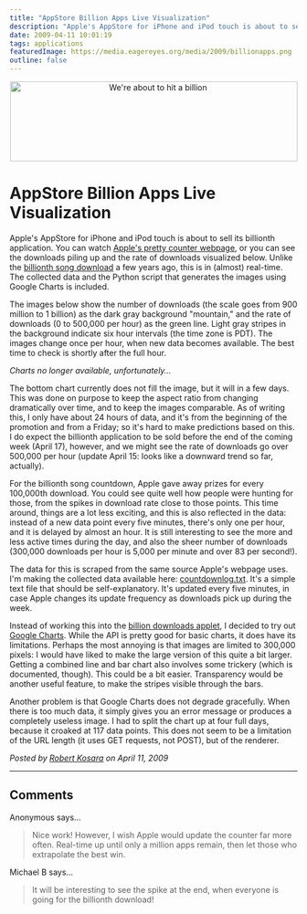 ```yaml
---
title: "AppStore Billion Apps Live Visualization"
description: "Apple's AppStore for iPhone and iPod touch is about to sell its billionth application. You can watch Apple's pretty counter webpage, or you can see the downloads piling up and the rate of downloads visualized below. Unlike the billionth song download a few years ago, this is in (almost) real-time. The collected data and the Python script that generates the images using Google Charts is included."
date: 2009-04-11 10:01:19
tags: applications
featuredImage: https://media.eagereyes.org/media/2009/billionapps.png
outline: false
---
```


<p align="center"><img src="https://media.eagereyes.org/media/2009/billionapps.png" border="0" alt="We're about to hit a billion" width="503" height="140" /></p>

# AppStore Billion Apps Live Visualization

Apple's AppStore for iPhone and iPod touch is about to sell its billionth application. You can watch <a href="http://www.apple.com/itunes/billion-app-countdown/">Apple's pretty counter webpage</a>, or you can see the downloads piling up and the rate of downloads visualized below. Unlike the <a href="http://eagereyes.org/vis/iTMS.html">billionth song download</a> a few years ago, this is in (almost) real-time. The collected data and the Python script that generates the images using Google Charts is included.

The images below show the number of downloads (the scale goes from 900 million to 1 billion) as the dark gray background "mountain," and the rate of downloads (0 to 500,000 per hour) as the green line. Light gray stripes in the background indicate six hour intervals (the time zone is PDT). The images change once per hour, when new data becomes available. The best time to check is shortly after the full hour.

_Charts no longer available, unfortunately…_

The bottom chart currently does not fill the image, but it will in a few days. This was done on purpose to keep the aspect ratio from changing dramatically over time, and to keep the images comparable. As of writing this, I only have about 24 hours of data, and it's from the beginning of the promotion and from a Friday; so it's hard to make predictions based on this. I do expect the billionth application to be sold before the end of the coming week (April 17), however, and we might see the rate of downloads go over 500,000 per hour (update April 15: looks like a downward trend so far, actually).

For the billionth song countdown, Apple gave away prizes for every 100,000th download. You could see quite well how people were hunting for those, from the spikes in download rate close to those points. This time around, things are a lot less exciting, and this is also reflected in the data: instead of a new data point every five minutes, there's only one per hour, and it is delayed by almost an hour. It is still interesting to see the more and less active times during the day, and also the sheer number of downloads (300,000 downloads per hour is 5,000 per minute and over 83 per second!).

The data for this is scraped from the same source Apple's webpage uses. I'm making the collected data available here: <a href="http://data.eagereyes.org/itms/countdownlog.txt" target="_blank">countdownlog.txt</a>. It's a simple text file that should be self-explanatory. It's updated every five minutes, in case Apple changes its update frequency as downloads pick up during the week.

Instead of working this into the <a href="http://eagereyes.org/vis/iTMS.html">billion downloads applet</a>, I decided to try out <a href="http://code.google.com/apis/chart/">Google Charts</a>. While the API is pretty good for basic charts, it does have its limitations. Perhaps the most annoying is that images are limited to 300,000 pixels: I would have liked to make the large version of this quite a bit larger. Getting a combined line and bar chart also involves some trickery (which is documented, though). This could be a bit easier. Transparency would be another useful feature, to make the stripes visible through the bars.

Another problem is that Google Charts does not degrade gracefully. When there is too much data, it simply gives you an error message or produces a completely useless image. I had to split the chart up at four full days, because it croaked at 117 data points. This does not seem to be a limitation of the URL length (it uses GET requests, not POST), but of the renderer.


_Posted by <a href="/about">Robert Kosara</a> on April 11, 2009_


<aside class="comments">

---
## Comments

Anonymous says…
>	<p>Nice work! However, I wish Apple would update the counter far more often. Real-time up until only a million apps remain, then let those who extrapolate the best win.</p>

Michael B says…
>	<p>It will be interesting to see the spike at the end, when everyone is going for the billionth download!</p>

</aside>

